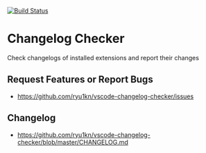 [![Build Status](https://travis-ci.org/ryu1kn/vscode-changelog-checker.svg?branch=master)](https://travis-ci.org/ryu1kn/vscode-changelog-checker)

# Changelog Checker

Check changelogs of installed extensions and report their changes

## Request Features or Report Bugs

* https://github.com/ryu1kn/vscode-changelog-checker/issues

## Changelog

* https://github.com/ryu1kn/vscode-changelog-checker/blob/master/CHANGELOG.md
